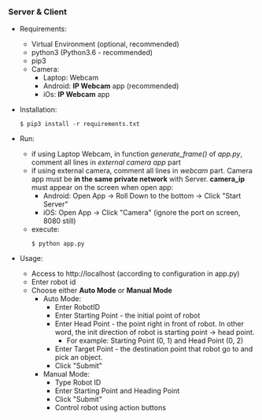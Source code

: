 ### Server & Client
+ Requirements:
    + Virtual Environment (optional, recommended)
    + python3 (Python3.6 - recommended)
    + pip3
    + Camera:
        + Laptop: Webcam
        + Android: __IP Webcam__ app (recommended)
        + iOs: __IP Webcam__ app
        
+ Installation:
    ```
    $ pip3 install -r requirements.txt
    ```
    
+ Run:
    + if using Laptop Webcam, in function _generate_frame()_ of _app.py_, comment all lines in _external camera app_ part
    + if using external camera, comment all lines in _webcam_ part. Camera app must be __in the same private network__ with Server. __camera_ip__ must appear on the screen when open app:
        + Android: Open App -> Roll Down to the bottom -> Click "Start Server"
        + iOS: Open App -> Click "Camera" (ignore the port on screen, 8080 still)
    + execute:
        ```
        $ python app.py
        ```
    
+ Usage:
    + Access to http://localhost (according to configuration in app.py)
    + Enter robot id
    + Choose either __Auto Mode__ or __Manual Mode__
        + Auto Mode:
            + Enter RobotID
            + Enter Starting Point - the initial point of robot
            + Enter Head Point - the point right in front of robot. In other word, the init direction of robot is starting point -> head point.
                + For example: Starting Point (0, 1) and Head Point (0, 2)
            + Enter Target Point - the destination point that robot go to and pick an object.
            + Click "Submit"
        + Manual Mode:
            + Type Robot ID
            + Enter Starting Point and Heading Point
            + Click "Submit"
            + Control robot using action buttons